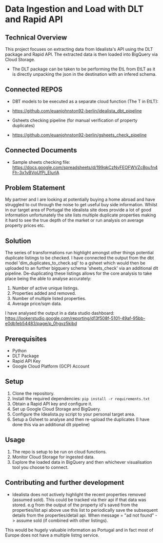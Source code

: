 # Data Ingestion and Load with DLT and Rapid API

## Technical Overview
This project focuses on extracting data from Idealista's API using the DLT package and Rapid API. The extracted data is then loaded into BigQuery via Cloud Storage.

- The DLT package can be taken to be performing the EtL from EtLT as it is directly unpacking the json in the destination with an infered schema.

## Connected REPOS
- DBT models to be executed as a separate cloud function (The T in EtLT):
- https://github.com/euanjohnston92-berlin/idealista_dbt_pipeline

- Gsheets checking pipeline (for manual verification of property duplicates)
- https://github.com/euanjohnston92-berlin/gsheets_check_pipeline

## Connected Documents
- Sample sheets checking file:
https://docs.google.com/spreadsheets/d/199qkCzNyFEOFWVZcBou1n4Fh-3x1vBVpUfPj_ElurlA

## Problem Statement
My partner and I are looking at potentially buying a home abroad and have struggled to cut through the noise to get useful buy side information. Whilst in our target area of Portugal the idealista site does provide a lot of good information unfortunately the site lists multiple duplicate properties making it hard to see the true depth of the market or run analysis on average property prices etc. 

## Solution
The series of transformations run highlight amongst other things potential duplicate listings to be checked. I have connected the output from the dbt model 'dim_duplicates_to_check.sql' to a gsheet which would then be uploaded to an further bigquery schema 'sheets_check' via an additional dlt pipeline. De-duplicating these listings allows for the core analysis to take place being the able to analyse accurately: 
1. Number of active unique listings.
2. Properties added and removed.
3. Number of multiple listed properties. 
4. Average price/sqm data.

I have analysed the output in a data studio dashboard:
https://lookerstudio.google.com/reporting/d13f508f-5101-49af-95bb-e0db1eb54483/page/p_0hgvz5kibd  

## Prerequisites
- Python
- DLT Package
- Rapid API Key
- Google Cloud Platform (GCP) Account

## Setup
1. Clone the repository.
2. Install the required dependencies: `pip install -r requirements.txt`
3. Obtain a Rapid API key and configure it.
4. Set up Google Cloud Storage and BigQuery.
5. Configure the Idealista.py script to your personal target area.
6. Setup a Gsheet to analyse and then re-upload the duplicates (I have done this via an additional dlt pipeline)

## Usage
1. The repo is setup to be run on cloud functions. 
2. Monitor Cloud Storage for ingested data.
3. Explore the loaded data in BigQuery and then whichever visualisation tool you choose to connect.

## Contributing and further development

- Idealista does not actively highlight the recent properties removed (assumed sold). This could be tracked via their api if that data was stored.
e.g from the output of the property id's saved from the properties/list api above use this list to periodically save the subsequent details from the properties/detail api. When message = "ad not found" -> assume sold (if combined with other listings).

This would be hugely valuable information as Portugal and in fact most of Europe does not have a multiple listng service.